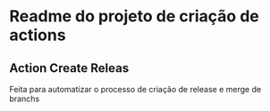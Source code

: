 # Readme do projeto de criação de actions

## Action Create Releas
Feita para automatizar o processo de criação de release e merge de branchs
